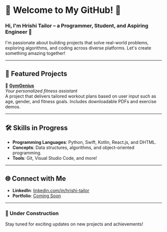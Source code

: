 # 🌟 Welcome to My GitHub! 🌟  
### Hi, I'm Hrishi Tailor – a **Programmer**, **Student**, and **Aspiring Engineer** 🚀  

I'm passionate about building projects that solve real-world problems, exploring algorithms, and coding across diverse platforms. Let's create something amazing together!

---

## 🎯 Featured Projects
🌟 **[GymGenius](https://github.com/hrishi-tailor/GymGenius)**  
*Your personalized fitness assistant*  
A project that delivers tailored workout plans based on user input such as age, gender, and fitness goals. Includes downloadable PDFs and exercise demos.

---

## 🛠️ Skills in Progress
- **Programming Languages**: Python, Swift, Kotlin, React.js, and DHTML.  
- **Concepts**: Data structures, algorithms, and object-oriented programming.  
- **Tools**: Git, Visual Studio Code, and more!

---

## 🌐 Connect with Me
- **LinkedIn**: [linkedin.com/in/hrishi-tailor]([https://linkedin.com/in/hrishi-tailor](https://www.linkedin.com/in/hrishi-tailor-990696224/))  
- **Portfolio**: [Coming Soon](#)

---

### 🚧 Under Construction  
Stay tuned for exciting updates on new projects and achievements!


<!--

Here are some ideas to get you started:

- 🔭 I’m currently working on ...
- 🌱 I’m currently learning ...
- 👯 I’m looking to collaborate on ...
- 🤔 I’m looking for help with ...
- 💬 Ask me about ...
- 📫 How to reach me: ...
- 😄 Pronouns: ...
- ⚡ Fun fact: ...
-->
